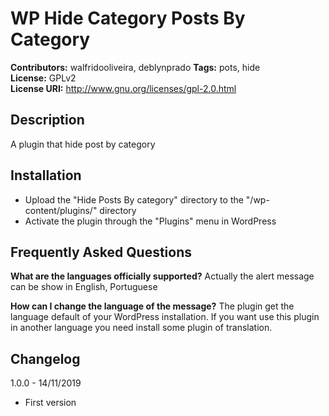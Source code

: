 # WP Hide Category Posts By Category
**Contributors:** walfridooliveira, deblynprado
**Tags:** pots, hide   
**License:** GPLv2  
**License URI:** http://www.gnu.org/licenses/gpl-2.0.html  

## Description ##
A plugin that hide post by category

## Installation ##
* Upload the "Hide Posts By category" directory to the "/wp-content/plugins/" directory
* Activate the plugin through the "Plugins" menu in WordPress

## Frequently Asked Questions ##
**What are the languages officially supported?**
Actually the alert message can be show in English, Portuguese

**How can I change the language of the message?**
The plugin get the language default of your WordPress installation. If you want use this plugin in another language you need install some plugin of translation.

## Changelog ##
1.0.0 - 14/11/2019
* First version  